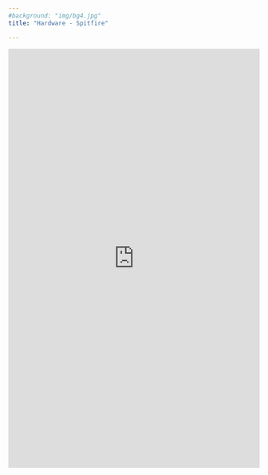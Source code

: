 ```yaml
---
#background: "img/bg4.jpg"
title: "Hardware - Spitfire"

---
```


<iframe src="https://stationx.rocks/collections/laptops/products/manjaro-special-edition-spitfire" height="840" width="100%" frameBorder="0">Your Browser doesn't support iframe. Visit the shop <a href="https://stationx.rocks/collections/laptops/products/manjaro-special-edition-spitfire">here</a></iframe> 
